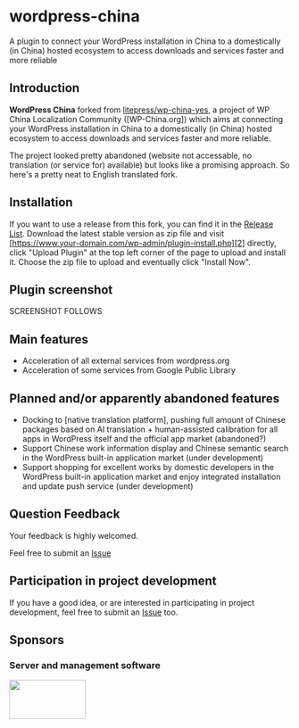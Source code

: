 # wordpress-china
A plugin to connect your WordPress installation in China to a domestically (in China) hosted ecosystem to access downloads and services faster and more reliable

## Introduction
**WordPress China** forked from [litepress/wp-china-yes](https://github.com/litepress/wp-china-yes), a project of WP China Localization Community ([WP-China.org]) which aims at connecting your WordPress installation in China to a domestically (in China) hosted ecosystem to access downloads and services faster and more reliable.

The project looked pretty abandoned (website not accessable, no translation (or service for) available) but looks like a promising approach. So here's a pretty neat to English translated fork.

## Installation

If you want to use a release from this fork, you can find it in the [Release List][1]. Download the latest stable version as zip file and visit [https://www.your-domain.com/wp-admin/plugin-install.php][2] directly, click "Upload Plugin" at the top left corner of the page to upload and install it. Choose the zip file to upload and eventually click "Install Now".

## Plugin screenshot
SCREENSHOT FOLLOWS

## Main features
 - Acceleration of all external services from wordpress.org
 - Acceleration of some services from Google Public Library

## Planned and/or apparently abandoned features
 - Docking to [native translation platform], pushing full amount of Chinese packages based on AI translation + human-assisted calibration for all apps in WordPress itself and the official app market (abandoned?)
 - Support Chinese work information display and Chinese semantic search in the WordPress built-in application market (under development)
 - Support shopping for excellent works by domestic developers in the WordPress built-in application market and enjoy integrated installation and update push service (under development)

## Question Feedback
Your feedback is highly welcomed.

Feel free to submit an [Issue][3]

## Participation in project development

If you have a good idea, or are interested in participating in project development, feel free to submit an [Issue][3] too.

## Sponsors

### Server and management software
<img src="https://litepress.cn/wp-content/uploads/2020/08/又拍云_logo5-300x153.png" width="137" height="70" alt="" class="wp-image-764 alignnone size-medium" srcset="https://litepress.cn/wp-content/uploads/2020/08/又拍云_logo5-300x153.png 300w, https://litepress.cn/wp-content/uploads/2020/08/又拍云_logo5-300x153.png 480w, https://litepress.cn/wp-content/uploads/2020/08/又拍云_logo5-300x153.png 594w" sizes= "(max-width: 137px) 100vw, 137px">


[1]: https://github.com/jagottsicher/wordpress-china/releases

[2]: https://www.your-domain.com/wp-admin/plugin-install.php

[3]: https://github.com/jagottsicher/wordpress-china/issues
